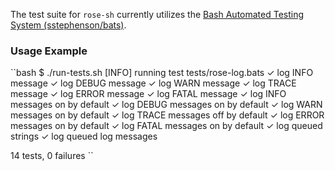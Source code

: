 The test suite for `rose-sh` currently utilizes the [Bash Automated Testing System (sstephenson/bats)](https://github.com/sstephenson/bats).

### Usage Example

``bash
$ ./run-tests.sh
[INFO] running test tests/rose-log.bats
 ✓ log INFO message
 ✓ log DEBUG message
 ✓ log WARN message
 ✓ log TRACE message
 ✓ log ERROR message
 ✓ log FATAL message
 ✓ log INFO messages on by default
 ✓ log DEBUG messages on by default
 ✓ log WARN messages on by default
 ✓ log TRACE messages off by default
 ✓ log ERROR messages on by default
 ✓ log FATAL messages on by default
 ✓ log queued strings
 ✓ log queued log messages

14 tests, 0 failures
``

